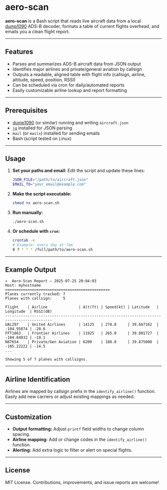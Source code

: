 # aero-scan

**aero-scan** is a Bash script that reads live aircraft data from a local [dump1090](https://github.com/flightaware/dump1090) ADS-B decoder, formats a table of current flights overhead, and emails you a clean flight report.

---

## Features

* Parses and summarizes ADS-B aircraft data from JSON output
* Identifies major airlines and private/general aviation by callsign
* Outputs a readable, aligned table with flight info (callsign, airline, altitude, speed, position, RSSI)
* Can be scheduled via cron for daily/automated reports
* Easily customizable airline lookup and report formatting

---

## Prerequisites

* [dump1090](https://github.com/flightaware/dump1090) (or similar) running and writing `aircraft.json`
* [`jq`](https://stedolan.github.io/jq/) installed for JSON parsing
* `mail` (or `mailx`) installed for sending emails
* Bash (script tested on Linux)

---

## Usage

1. **Set your paths and email:**
   Edit the script and update these lines:

   ```bash
   JSON_FILE="/path/to/aircraft.json"
   EMAIL_TO="your_email@example.com"
   ```

2. **Make the script executable:**

   ```bash
   chmod +x aero-scan.sh
   ```

3. **Run manually:**

   ```bash
   ./aero-scan.sh
   ```

4. **Or schedule with `cron`:**

   ```bash
   crontab -e
   # Example: every day at 7am
   0 7 * * * /full/path/to/aero-scan.sh
   ```

---

## Example Output

```
✈️  Aero-Scan Report – 2025-07-25 20:04:03
Host: myhostname
===============================================
Planes currently tracked: 7
Planes with callsign:     5

Flight    | Airline              | Alt(ft) | Speed(kt) | Latitude   | Longitude  | RSSI(dB)
-------------------------------------------------------------------------------------------
UAL297    | United Airlines      | 14125   | 278.8     | 39.667162  | -104.95874 | -20.6
FFT1863   | Frontier Airlines    | 11925   | 265.0     | 39.801727  | -104.84032 | -19.1
N87654    | Private/Gen Aviation | 6200    | 188.0     | 39.875000  | -105.22222 | -14.5
...

Showing 5 of 7 planes with callsigns.
```

---

## Airline Identification

Airlines are mapped by callsign prefix in the `identify_airline()` function. Easily add new carriers or adjust existing mappings as needed.

---

## Customization

* **Output formatting:** Adjust `printf` field widths to change column spacing.
* **Airline mapping:** Add or change codes in the `identify_airline()` function.
* **Alerting:** Add extra logic to filter or alert on special flights.

---

## License

MIT License. Contributions, improvements, and issue reports are welcome!
